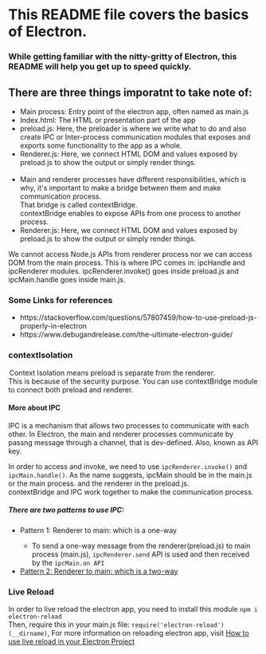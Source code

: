 # This README file covers the basics of Electron.
### While getting familiar with the nitty-gritty of Electron, this README will help you get up to speed quickly.

<h2>There are three things imporatnt to take note of:</h2>

<ul>
<li> Main process: Entry point of the electron app, often named as main.js</li>
<li> Index.html: The HTML or presentation part of the app</li>
<li> preload.js: Here, the preloader is where we write what to do and also create IPC or Inter-process communication modules that exposes and exports some functionality to the app as a whole.</li>
<li> Renderer.js: Here, we connect HTML DOM and values exposed by preload.js to show the output or simply render things.</li>
<br>
<li>
<article>
Main and renderer processes have different responsibilities, which is why, it's important to make a bridge between them and make communication process.<br>That bridge is called contextBridge.<br>
contextBridge enables to expose APIs from one process to another process.
</article>
</li>
<li> Renderer.js: Here, we connect HTML DOM and values exposed by preload.js to show the output or simply render things.</li>
</ul>
<article>
We cannot access Node.js APIs from renderer process nor we can access DOM from the main process. This is where IPC comes in: ipcHandle and ipcRenderer modules.
ipcRenderer.invoke() goes inside preload.js and ipcMain.handle goes inside main.js.
</article>
<h3> Some Links for references </h3>
<ul>
<li>https://stackoverflow.com/questions/57807459/how-to-use-preload-js-properly-in-electron</li>
<li>https://www.debugandrelease.com/the-ultimate-electron-guide/</li>
</ul>
<h3>contextIsolation</h3>

<legend>Context Isolation means preload is separate from the renderer.</legend>
<article>This is because of the security purpose. You can use contextBridge module to connect both preload and renderer.</article>

<h4>More about IPC</h4>
<article id='ipc-two-way'>
IPC is a mechanism that allows two processes to communicate with each other. In Electron, the main and renderer processes communicate by passng message through a channel, that is dev-defined. Also, known as API key.

In order to access and invoke, we need to use <code>ipcRenderer.invoke()</code> and <code>ipcMain.handle()</code>. As the name suggests, ipcMain should be in the main.js or the main process. and the renderer in the preload.js.
<br>
contextBridge and IPC work together to make the communication process.
<br>
<h5>There are two patterns to use IPC:</h5>
<ul>
    <li>Pattern 1: Renderer to main: which is a one-way</li>
        <ul>
        <li>To send a one-way message from the renderer(preload.js) to main process (main.js), <code>ipcRenderer.send</code> API is used and then received by the <code>ipcMain.on API</code></li>
        </ul>
    <li><a href='#ipc-two-way'>Pattern 2: Renderer to main: which is a two-way</a></li>
</ul>
</article>
<h3>Live Reload</h3>
<article>
In order to live reload the electron app, you need to install this module <code>npm i electron-reload</code><br>Then, require this in your main.js file:
<code>require('electron-reload')(__dirname)</code>,
For more information on reloading electron app, visit <a href='https://ourcodeworld.com/articles/read/524/how-to-use-live-reload-in-your-electron-project'>How to use live reload in your Electron Project</a>
</article>